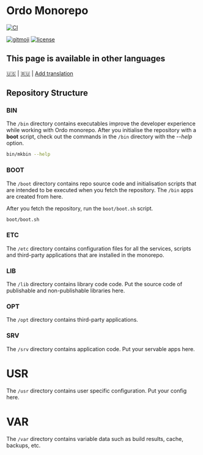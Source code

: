 # Ordo Monorepo

[![CI](https://github.com/ordo-pink/ordo/actions/workflows/ci.yml/badge.svg)](https://github.com/ordo-pink/ordo/actions/workflows/ci.yml)

[![gitmoji](https://img.shields.io/badge/gitmoji-%20😜%20😍-FFDD67.svg)](https://gitmoji.carloscuesta.me/)
[![license](https://img.shields.io/github/license/ordo-pink/ordo)](https://github.com/ordo-pink/ordo)

## This page is available in other languages

[🇺🇸](/root/docs/readme/en.md) | [🇷🇺](/root/docs/readme/ru.md) |
[Add translation](/root/docs/guides/adding-readme-translations/en.md)

## Repository Structure

### BIN

The `/bin` directory contains executables improve the developer experience while working with Ordo
monorepo. After you initialise the repository with a **boot** script, check out the commands in the
`/bin` directory with the _--help_ option.

```sh
bin/mkbin --help
```

### BOOT

The `/boot` directory contains repo source code and initialisation scripts that are intended to be
executed when you fetch the repository. The `/bin` apps are created from here.

After you fetch the repository, run the `boot/boot.sh` script.

```sh
boot/boot.sh
```

### ETC

The `/etc` directory contains configuration files for all the services, scripts and third-party
applications that are installed in the monorepo.

### LIB

The `/lib` directory contains library code code. Put the source code of publishable and
non-publishable libraries here.

### OPT

The `/opt` directory contains third-party applications.

### SRV

The `/srv` directory contains application code. Put your servable apps here.

# USR

The `/usr` directory contains user specific configuration. Put your config here.

# VAR

The `/var` directory contains variable data such as build results, cache, backups, etc.

